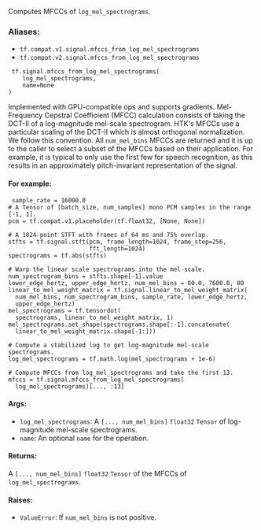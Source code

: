 Computes MFCCs of `log_mel_spectrograms`.
### Aliases:
- `tf.compat.v1.signal.mfccs_from_log_mel_spectrograms`
- `tf.compat.v2.signal.mfccs_from_log_mel_spectrograms`

```
 tf.signal.mfccs_from_log_mel_spectrograms(
    log_mel_spectrograms,
    name=None
)
```
Implemented with GPU-compatible ops and supports gradients.
Mel-Frequency Cepstral Coefficient (MFCC) calculation consists of taking the DCT-II of a log-magnitude mel-scale spectrogram. HTK's MFCCs use a particular scaling of the DCT-II which is almost orthogonal normalization. We follow this convention.
All `num_mel_bins` MFCCs are returned and it is up to the caller to select a subset of the MFCCs based on their application. For example, it is typical to only use the first few for speech recognition, as this results in an approximately pitch-invariant representation of the signal.
#### For example:

```
 sample_rate = 16000.0
# A Tensor of [batch_size, num_samples] mono PCM samples in the range [-1, 1].
pcm = tf.compat.v1.placeholder(tf.float32, [None, None])

# A 1024-point STFT with frames of 64 ms and 75% overlap.
stfts = tf.signal.stft(pcm, frame_length=1024, frame_step=256,
                       fft_length=1024)
spectrograms = tf.abs(stfts)

# Warp the linear scale spectrograms into the mel-scale.
num_spectrogram_bins = stfts.shape[-1].value
lower_edge_hertz, upper_edge_hertz, num_mel_bins = 80.0, 7600.0, 80
linear_to_mel_weight_matrix = tf.signal.linear_to_mel_weight_matrix(
  num_mel_bins, num_spectrogram_bins, sample_rate, lower_edge_hertz,
  upper_edge_hertz)
mel_spectrograms = tf.tensordot(
  spectrograms, linear_to_mel_weight_matrix, 1)
mel_spectrograms.set_shape(spectrograms.shape[:-1].concatenate(
  linear_to_mel_weight_matrix.shape[-1:]))

# Compute a stabilized log to get log-magnitude mel-scale spectrograms.
log_mel_spectrograms = tf.math.log(mel_spectrograms + 1e-6)

# Compute MFCCs from log_mel_spectrograms and take the first 13.
mfccs = tf.signal.mfccs_from_log_mel_spectrograms(
  log_mel_spectrograms)[..., :13]
```
#### Args:
- `log_mel_spectrograms`: A `[..., num_mel_bins]` `float32` `Tensor` of log-magnitude mel-scale spectrograms.
- `name`: An optional `name` for the operation.
#### Returns:
A `[..., num_mel_bins]` `float32` `Tensor` of the MFCCs of `log_mel_spectrograms`.
#### Raises:
- `ValueError`: If `num_mel_bins` is not positive.
